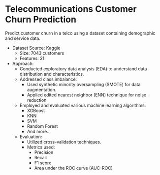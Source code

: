# Telecommunications Customer Churn Prediction


Predict customer churn in a telco using a dataset containing demographic and service data.

- Dataset Source: Kaggle
  - Size: 7043 customers
  - Features: 21
- Approach:
  - Conducted exploratory data analysis (EDA) to understand data distribution and characteristics.
  - Addressed class imbalance:
    - Used synthetic minority oversampling (SMOTE) for data augmentation.
    - Applied edited nearest neighbor (ENN) technique for noise reduction.
  - Employed and evaluated various machine learning algorithms:
    - XGBoost
    - KNN
    - SVM
    - Random Forest
    - And more...
  - Evaluation:
    - Utilized cross-validation techniques.
    - Metrics used:
      - Precision
      - Recall
      - F1 score
      - Area under the ROC curve (AUC-ROC)
